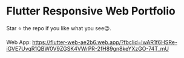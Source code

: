 # Flutter Responsive Web Portfolio

Star ⭐ the repo if you like what you see😉.

Web App: https://flutter-web-ae2b6.web.app/?fbclid=IwAR1f6HSRe-iGVE7UvqR1QBW0V9ZGSK4VWrPR-2fH89gn8keYXzGO-74T_mU
